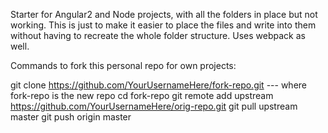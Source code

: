 Starter for Angular2 and Node projects, with all the folders in place but not working. This is just to make it easier to place the files and write into them without having to recreate the whole folder structure. Uses webpack as well.


Commands to fork this personal repo for own projects:

git clone https://github.com/YourUsernameHere/fork-repo.git  --- where fork-repo is the new repo
cd fork-repo 
git remote add upstream https://github.com/YourUsernameHere/orig-repo.git
git pull upstream master
git push origin master
